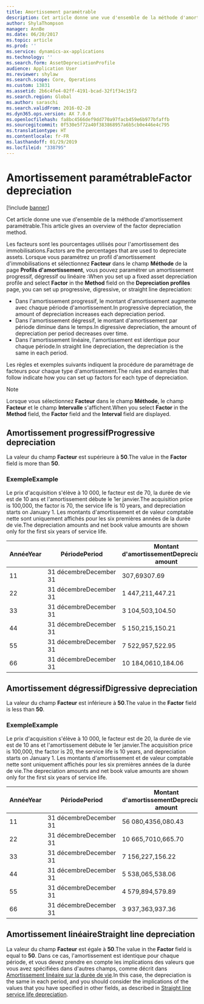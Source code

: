 ```yaml
---
title: Amortissement paramétrable
description: Cet article donne une vue d'ensemble de la méthode d'amortissement paramétrable.
author: ShylaThompson
manager: AnnBe
ms.date: 06/20/2017
ms.topic: article
ms.prod: ''
ms.service: dynamics-ax-applications
ms.technology: ''
ms.search.form: AssetDepreciationProfile
audience: Application User
ms.reviewer: shylaw
ms.search.scope: Core, Operations
ms.custom: 13831
ms.assetid: 2b6c4fe4-02ff-4191-bcad-32f1f34c15f2
ms.search.region: Global
ms.author: saraschi
ms.search.validFrom: 2016-02-28
ms.dyn365.ops.version: AX 7.0.0
ms.openlocfilehash: fa8bc4566def9dd770a97facb459e6b977bfaffb
ms.sourcegitcommit: 0f530e5f72a40f383868957a6b5cb0e446e4c795
ms.translationtype: HT
ms.contentlocale: fr-FR
ms.lasthandoff: 01/29/2019
ms.locfileid: "338795"
---
```

# <a name="factor-depreciation"></a><span data-ttu-id="85106-103">Amortissement paramétrable</span><span class="sxs-lookup"><span data-stu-id="85106-103">Factor depreciation</span></span>

[!include [banner](../includes/banner.md)]

<span data-ttu-id="85106-104">Cet article donne une vue d'ensemble de la méthode d'amortissement paramétrable.</span><span class="sxs-lookup"><span data-stu-id="85106-104">This article gives an overview of the factor depreciation method.</span></span>

<span data-ttu-id="85106-105">Les facteurs sont les pourcentages utilisés pour l'amortissement des immobilisations.</span><span class="sxs-lookup"><span data-stu-id="85106-105">Factors are the percentages that are used to depreciate assets.</span></span> <span data-ttu-id="85106-106">Lorsque vous paramétrez un profil d'amortissement d'immobilisations et sélectionnez **Facteur** dans le champ **Méthode** de la page **Profils d'amortissement**, vous pouvez paramétrer un amortissement progressif, dégressif ou linéaire :</span><span class="sxs-lookup"><span data-stu-id="85106-106">When you set up a fixed asset depreciation profile and select **Factor** in the **Method** field on the **Depreciation profiles** page, you can set up progressive, digressive, or straight line depreciation:</span></span>

-   <span data-ttu-id="85106-107">Dans l'amortissement progressif, le montant d'amortissement augmente avec chaque période d'amortissement.</span><span class="sxs-lookup"><span data-stu-id="85106-107">In progressive depreciation, the amount of depreciation increases each depreciation period.</span></span>
-   <span data-ttu-id="85106-108">Dans l'amortissement dégressif, le montant d'amortissement par période diminue dans le temps.</span><span class="sxs-lookup"><span data-stu-id="85106-108">In digressive depreciation, the amount of depreciation per period decreases over time.</span></span>
-   <span data-ttu-id="85106-109">Dans l'amortissement linéaire, l'amortissement est identique pour chaque période.</span><span class="sxs-lookup"><span data-stu-id="85106-109">In straight line depreciation, the depreciation is the same in each period.</span></span>

<span data-ttu-id="85106-110">Les règles et exemples suivants indiquent la procédure de paramétrage de facteurs pour chaque type d'amortissement.</span><span class="sxs-lookup"><span data-stu-id="85106-110">The rules and examples that follow indicate how you can set up factors for each type of depreciation.</span></span> 

> [!NOTE] 
> <span data-ttu-id="85106-111">Lorsque vous sélectionnez **Facteur** dans le champ **Méthode**, le champ **Facteur** et le champ **Intervalle** s'affichent.</span><span class="sxs-lookup"><span data-stu-id="85106-111">When you select **Factor** in the **Method** field, the **Factor** field and the **Interval** field are displayed.</span></span>

## <a name="progressive-depreciation"></a><span data-ttu-id="85106-112">Amortissement progressif</span><span class="sxs-lookup"><span data-stu-id="85106-112">Progressive depreciation</span></span>
<span data-ttu-id="85106-113">La valeur du champ **Facteur** est supérieure à **50**.</span><span class="sxs-lookup"><span data-stu-id="85106-113">The value in the **Factor** field is more than **50**.</span></span>

### <a name="example"></a><span data-ttu-id="85106-114">Exemple</span><span class="sxs-lookup"><span data-stu-id="85106-114">Example</span></span>

<span data-ttu-id="85106-115">Le prix d'acquisition s'élève à 10 000, le facteur est de 70, la durée de vie est de 10 ans et l'amortissement débute le 1er janvier.</span><span class="sxs-lookup"><span data-stu-id="85106-115">The acquisition price is 100,000, the factor is 70, the service life is 10 years, and depreciation starts on January 1.</span></span> <span data-ttu-id="85106-116">Les montants d'amortissement et de valeur comptable nette sont uniquement affichés pour les six premières années de la durée de vie.</span><span class="sxs-lookup"><span data-stu-id="85106-116">The depreciation amounts and net book value amounts are shown only for the first six years of service life.</span></span>

| <span data-ttu-id="85106-117">Année</span><span class="sxs-lookup"><span data-stu-id="85106-117">Year</span></span> | <span data-ttu-id="85106-118">Période</span><span class="sxs-lookup"><span data-stu-id="85106-118">Period</span></span>      | <span data-ttu-id="85106-119">Montant d'amortissement</span><span class="sxs-lookup"><span data-stu-id="85106-119">Depreciation amount</span></span> | <span data-ttu-id="85106-120">Valeur comptable nette</span><span class="sxs-lookup"><span data-stu-id="85106-120">Net book value amount</span></span> |
|------|-------------|---------------------|-----------------------|
| <span data-ttu-id="85106-121">1</span><span class="sxs-lookup"><span data-stu-id="85106-121">1</span></span>    | <span data-ttu-id="85106-122">31 décembre</span><span class="sxs-lookup"><span data-stu-id="85106-122">December 31</span></span> | <span data-ttu-id="85106-123">307,69</span><span class="sxs-lookup"><span data-stu-id="85106-123">307.69</span></span>              | <span data-ttu-id="85106-124">99 692,31</span><span class="sxs-lookup"><span data-stu-id="85106-124">99,692.31</span></span>             |
| <span data-ttu-id="85106-125">2</span><span class="sxs-lookup"><span data-stu-id="85106-125">2</span></span>    | <span data-ttu-id="85106-126">31 décembre</span><span class="sxs-lookup"><span data-stu-id="85106-126">December 31</span></span> | <span data-ttu-id="85106-127">1 447,21</span><span class="sxs-lookup"><span data-stu-id="85106-127">1,447.21</span></span>            | <span data-ttu-id="85106-128">98 245,10</span><span class="sxs-lookup"><span data-stu-id="85106-128">98,245.10</span></span>             |
| <span data-ttu-id="85106-129">3</span><span class="sxs-lookup"><span data-stu-id="85106-129">3</span></span>    | <span data-ttu-id="85106-130">31 décembre</span><span class="sxs-lookup"><span data-stu-id="85106-130">December 31</span></span> | <span data-ttu-id="85106-131">3 104,50</span><span class="sxs-lookup"><span data-stu-id="85106-131">3,104.50</span></span>            | <span data-ttu-id="85106-132">95 140,60</span><span class="sxs-lookup"><span data-stu-id="85106-132">95,140.60</span></span>             |
| <span data-ttu-id="85106-133">4</span><span class="sxs-lookup"><span data-stu-id="85106-133">4</span></span>    | <span data-ttu-id="85106-134">31 décembre</span><span class="sxs-lookup"><span data-stu-id="85106-134">December 31</span></span> | <span data-ttu-id="85106-135">5 150,21</span><span class="sxs-lookup"><span data-stu-id="85106-135">5,150.21</span></span>            | <span data-ttu-id="85106-136">89 990,39</span><span class="sxs-lookup"><span data-stu-id="85106-136">89,990.39</span></span>             |
| <span data-ttu-id="85106-137">5</span><span class="sxs-lookup"><span data-stu-id="85106-137">5</span></span>    | <span data-ttu-id="85106-138">31 décembre</span><span class="sxs-lookup"><span data-stu-id="85106-138">December 31</span></span> | <span data-ttu-id="85106-139">7 522,95</span><span class="sxs-lookup"><span data-stu-id="85106-139">7,522.95</span></span>            | <span data-ttu-id="85106-140">82 467,44</span><span class="sxs-lookup"><span data-stu-id="85106-140">82,467.44</span></span>             |
| <span data-ttu-id="85106-141">6</span><span class="sxs-lookup"><span data-stu-id="85106-141">6</span></span>    | <span data-ttu-id="85106-142">31 décembre</span><span class="sxs-lookup"><span data-stu-id="85106-142">December 31</span></span> | <span data-ttu-id="85106-143">10 184,06</span><span class="sxs-lookup"><span data-stu-id="85106-143">10,184.06</span></span>           | <span data-ttu-id="85106-144">72 283,38</span><span class="sxs-lookup"><span data-stu-id="85106-144">72,283.38</span></span>             |

## <a name="digressive-depreciation"></a><span data-ttu-id="85106-145">Amortissement dégressif</span><span class="sxs-lookup"><span data-stu-id="85106-145">Digressive depreciation</span></span>
<span data-ttu-id="85106-146">La valeur du champ **Facteur** est inférieure à **50**.</span><span class="sxs-lookup"><span data-stu-id="85106-146">The value in the **Factor** field is less than **50**.</span></span>

### <a name="example"></a><span data-ttu-id="85106-147">Exemple</span><span class="sxs-lookup"><span data-stu-id="85106-147">Example</span></span>

<span data-ttu-id="85106-148">Le prix d'acquisition s'élève à 10 000, le facteur est de 20, la durée de vie est de 10 ans et l'amortissement débute le 1er janvier.</span><span class="sxs-lookup"><span data-stu-id="85106-148">The acquisition price is 100,000, the factor is 20, the service life is 10 years, and depreciation starts on January 1.</span></span> <span data-ttu-id="85106-149">Les montants d'amortissement et de valeur comptable nette sont uniquement affichés pour les six premières années de la durée de vie.</span><span class="sxs-lookup"><span data-stu-id="85106-149">The depreciation amounts and net book value amounts are shown only for the first six years of service life.</span></span>

| <span data-ttu-id="85106-150">Année</span><span class="sxs-lookup"><span data-stu-id="85106-150">Year</span></span> | <span data-ttu-id="85106-151">Période</span><span class="sxs-lookup"><span data-stu-id="85106-151">Period</span></span>      | <span data-ttu-id="85106-152">Montant d'amortissement</span><span class="sxs-lookup"><span data-stu-id="85106-152">Depreciation amount</span></span> | <span data-ttu-id="85106-153">Valeur comptable nette</span><span class="sxs-lookup"><span data-stu-id="85106-153">Net book value amount</span></span> |
|------|-------------|---------------------|-----------------------|
| <span data-ttu-id="85106-154">1</span><span class="sxs-lookup"><span data-stu-id="85106-154">1</span></span>    | <span data-ttu-id="85106-155">31 décembre</span><span class="sxs-lookup"><span data-stu-id="85106-155">December 31</span></span> | <span data-ttu-id="85106-156">56 080,43</span><span class="sxs-lookup"><span data-stu-id="85106-156">56,080.43</span></span>           | <span data-ttu-id="85106-157">43 919,57</span><span class="sxs-lookup"><span data-stu-id="85106-157">43,919.57</span></span>             |
| <span data-ttu-id="85106-158">2</span><span class="sxs-lookup"><span data-stu-id="85106-158">2</span></span>    | <span data-ttu-id="85106-159">31 décembre</span><span class="sxs-lookup"><span data-stu-id="85106-159">December 31</span></span> | <span data-ttu-id="85106-160">10 665,70</span><span class="sxs-lookup"><span data-stu-id="85106-160">10,665.70</span></span>           | <span data-ttu-id="85106-161">33 253,87</span><span class="sxs-lookup"><span data-stu-id="85106-161">33,253.87</span></span>             |
| <span data-ttu-id="85106-162">3</span><span class="sxs-lookup"><span data-stu-id="85106-162">3</span></span>    | <span data-ttu-id="85106-163">31 décembre</span><span class="sxs-lookup"><span data-stu-id="85106-163">December 31</span></span> | <span data-ttu-id="85106-164">7 156,22</span><span class="sxs-lookup"><span data-stu-id="85106-164">7,156.22</span></span>            | <span data-ttu-id="85106-165">26 097,65</span><span class="sxs-lookup"><span data-stu-id="85106-165">26,097.65</span></span>             |
| <span data-ttu-id="85106-166">4</span><span class="sxs-lookup"><span data-stu-id="85106-166">4</span></span>    | <span data-ttu-id="85106-167">31 décembre</span><span class="sxs-lookup"><span data-stu-id="85106-167">December 31</span></span> | <span data-ttu-id="85106-168">5 538,06</span><span class="sxs-lookup"><span data-stu-id="85106-168">5,538.06</span></span>            | <span data-ttu-id="85106-169">20 559,59</span><span class="sxs-lookup"><span data-stu-id="85106-169">20,559.59</span></span>             |
| <span data-ttu-id="85106-170">5</span><span class="sxs-lookup"><span data-stu-id="85106-170">5</span></span>    | <span data-ttu-id="85106-171">31 décembre</span><span class="sxs-lookup"><span data-stu-id="85106-171">December 31</span></span> | <span data-ttu-id="85106-172">4 579,89</span><span class="sxs-lookup"><span data-stu-id="85106-172">4,579.89</span></span>            | <span data-ttu-id="85106-173">15 979,70</span><span class="sxs-lookup"><span data-stu-id="85106-173">15,979.70</span></span>             |
| <span data-ttu-id="85106-174">6</span><span class="sxs-lookup"><span data-stu-id="85106-174">6</span></span>    | <span data-ttu-id="85106-175">31 décembre</span><span class="sxs-lookup"><span data-stu-id="85106-175">December 31</span></span> | <span data-ttu-id="85106-176">3 937,36</span><span class="sxs-lookup"><span data-stu-id="85106-176">3,937.36</span></span>            | <span data-ttu-id="85106-177">12 042,34</span><span class="sxs-lookup"><span data-stu-id="85106-177">12,042.34</span></span>             |

## <a name="straight-line-depreciation"></a><span data-ttu-id="85106-178">Amortissement linéaire</span><span class="sxs-lookup"><span data-stu-id="85106-178">Straight line depreciation</span></span>
<span data-ttu-id="85106-179">La valeur du champ **Facteur** est égale à **50**.</span><span class="sxs-lookup"><span data-stu-id="85106-179">The value in the **Factor** field is equal to **50**.</span></span> <span data-ttu-id="85106-180">Dans ce cas, l'amortissement est identique pour chaque période, et vous devez prendre en compte les implications des valeurs que vous avez spécifiées dans d'autres champs, comme décrit dans [Amortissement linéaire sur la durée de vie](straight-line-service-life-depreciation.md).</span><span class="sxs-lookup"><span data-stu-id="85106-180">In this case, the depreciation is the same in each period, and you should consider the implications of the values that you have specified in other fields, as described in [Straight line service life depreciation](straight-line-service-life-depreciation.md).</span></span>



